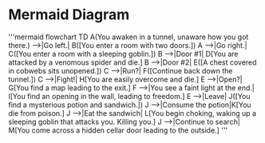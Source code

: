 # Mermaid Diagram

'''mermaid
flowchart TD
    A(You awaken in a tunnel, unaware how you got there.) -->|Go left.| B([You enter a room with two doors.])
    A -->|Go right.| C([You enter a room with a sleeping goblin.])
    B -->|Door #1| D[You are attacked by a venomous spider and die.]
    B -->|Door #2| E([A chest covered in cobwebs sits unopened.])
    C -->|Run?| F([Continue back down the tunnel.])
    C -->|Fight!| H[You are easily overcome and die.]
    E -->|Open?| G[You find a map leading to the exit.]
    F -->|You see a faint light at the end.| I[You find an opening in the wall, leading to freedom.]
    E -->|Leave| J([You find a mysterious potion and sandwich.])
    J -->|Consume the potion|K[You die from poison.]
    J -->|Eat the sandwich| L[You begin choking, waking up a sleeping goblin that attacks you. Killing you.]
    J -->|Continue to search| M[You come across a hidden cellar door leading to the outside.]
'''

    
